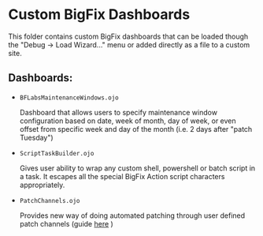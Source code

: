 
# Custom BigFix Dashboards 

This folder contains custom BigFix dashboards that can be loaded though the "Debug -> Load Wizard..." menu or added directly as a file to a custom site.

## Dashboards:

- `BFLabsMaintenanceWindows.ojo` 
 
    Dashboard that allows users to specify maintenance window configuration based on date, week of month, day of week, or even offset from specific week and day of the month (i.e. 2 days after "patch Tuesday")
    
- `ScriptTaskBuilder.ojo`  

  Gives user ability to wrap any custom shell, powershell or batch script in a task. It escapes all the special BigFix Action script characters appropriately. 

- `PatchChannels.ojo`  


  Provides new way of doing automated patching through user defined patch channels (guide [here](https://github.com/bigfix/content/blob/master/dashboards/BigFix%20Labs%20Patch%20Channels.docx) )



